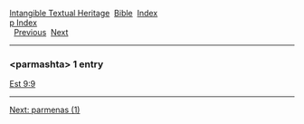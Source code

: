 [Intangible Textual Heritage](../../index)  [Bible](../index) 
[Index](index)   
[p Index](_p_)  
  [Previous](c08255)  [Next](c08257) 

------------------------------------------------------------------------

### &lt;parmashta&gt; 1 entry

[Est 9:9](../kjv/est009.htm#009)  

------------------------------------------------------------------------

[Next: parmenas (1)](c08257)
